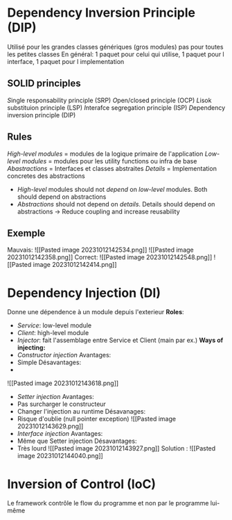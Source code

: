 # Dependency Inversion Principle (DIP)
Utilisé pour les grandes classes génériques (gros modules) pas pour toutes les petites classes
En général: 1 paquet pour celui qui utilise, 1 paquet pour l interface, 1 paquet pour l implementation
## SOLID principles
*S*ingle responsability principle (SRP)
*O*pen/closed principle (OCP)
*L*isok substituion principle (LSP)
*I*nterafce segregation principle (ISP)
*D*ependency inversion principle (DIP)
## Rules
*High-level modules* = modules de la logique primaire de l'application
*Low-level modules* = modules pour les utility functions ou infra de base
*Abastractions* = Interfaces et classes abstraites
*Details* = Implementation concretes des abstractions
- *High-level* modules should not *depend* on *low-level* modules. Both should depend on abstractions
- *Abstractions* should not depend on *details*. Details should depend on abstractions
-> Reduce coupling and increase reusability
## Exemple
Mauvais:
![[Pasted image 20231012142534.png]]
![[Pasted image 20231012142358.png]]
Correct:
![[Pasted image 20231012142548.png]]
![[Pasted image 20231012142414.png]]
# Dependency Injection (DI)
Donne une dépendence à un module depuis l'exterieur
**Roles**:
- *Service*: low-level module
- *Client*: high-level module
- *Injector*: fait l'assemblage entre Service et Client (main par ex.)
**Ways of injecting:**
-  *Constructor injection*
Avantages:
- Simple
Désavantages:
- 
![[Pasted image 20231012143618.png]]
- *Setter injection*
Avantages:
- Pas surcharger le constructeur
- Changer l'injection au runtime
Désavanages:
- Risque d'oublie (null pointer exception)
![[Pasted image 20231012143629.png]]
- *Interface injection*
Avantages:
- Même que Setter injection
Désavantages:
- Très lourd
![[Pasted image 20231012143927.png]]
Solution :
![[Pasted image 20231012144040.png]]
# Inversion of Control (IoC)
Le framework contrôle le flow du programme et non par le programme lui-même